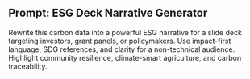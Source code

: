 ## Prompt: ESG Deck Narrative Generator

Rewrite this carbon data into a powerful ESG narrative for a slide deck targeting investors, grant panels, or policymakers. Use impact-first language, SDG references, and clarity for a non-technical audience. Highlight community resilience, climate-smart agriculture, and carbon traceability.
